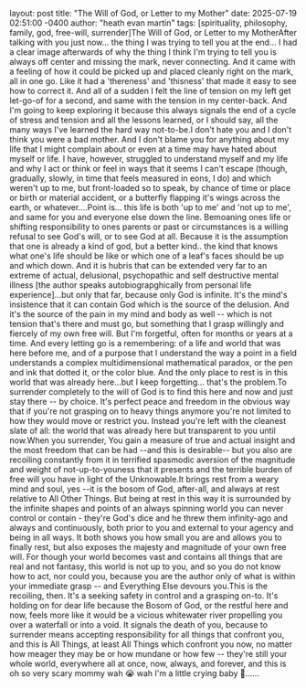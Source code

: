 layout: post
title:  "The Will of God, or Letter to my Mother"
date:   2025-07-19 02:51:00 -0400
author: "heath evan martin"
tags: [spirituality, philosophy, family, god, free-will, surrender]The Will of God, or Letter to my MotherAfter talking with you just now... the thing I was trying to tell you at the end... I had a clear image afterwards of why the thing I think I'm trying to tell you is always off center and missing the mark, never connecting. And it came with a feeling of how it could be picked up and placed cleanly right on the mark, all in one go. Like it had a 'thereness' and 'thisness' that made it easy to see how to correct it. And all of a sudden I felt the line of tension on my left get let-go-of for a second, and same with the tension in my center-back. And I'm going to keep exploring it because this always signals the end of a cycle of stress and tension and all the lessons learned, or I should say, all the many ways I've learned the hard way not-to-be.I don't hate you and I don't think you were a bad mother. And I don't blame you for anything about my life that I might complain about or even at a time may have hated about myself or life. I have, however, struggled to understand myself and my life and why I act or think or feel in ways that it seems I can't escape (though, gradually, slowly, in time that feels measured in eons, I do) and which weren't up to me, but front-loaded so to speak, by chance of time or place or birth or material accident, or a butterfly flapping it's wings across the earth, or whatever....Point is... this life is both 'up to me' and 'not up to me', and same for you and everyone else down the line. Bemoaning ones life or shifting responsibility to ones parents or past or circumstances is a willing refusal to see God's will, or to see God at all. Because it is the assumption that one is already a kind of god, but a better kind.. the kind that knows what one's life should be like or which one of a leaf's faces should be up and which down. And it is hubris that can be extended very far to an extreme of actual, delusional, psychopathic and self destructive mental illness [the author speaks autobiograpghically from personal life experience]...but only that far, because only God is infinite. It's the mind's insistence that it can contain God which is the source of the delusion. And it's the source of the pain in my mind and body as well -- which is not tension that's there and must go, but something that I grasp willingly and fiercely of my own free will. But I'm forgetful, often for months or years at a time. And every letting go is a remembering: of a life and world that was here before me, and of a purpose that I understand the way a point in a field understands a complex multidimensional mathematical paradox, or the pen and ink that dotted it, or the color blue. And the only place to rest is in this world that was already here...but I keep forgetting... that's the problem.To surrender completely to the will of God is to find this here and now and just stay there -- by choice. It's perfect peace and freedom in the obvious way that if you're not grasping on to heavy things anymore you're not limited to how they would move or restrict you. Instead you're left with the cleanest slate of all: the world that was already here but transparent to you until now.When you surrender, You gain a measure of true and actual insight and the most freedom that can be had --and this is desirable-- but you also are recoiling constantly from it in terrified spasmodic aversion of the magnitude and weight of not-up-to-youness that it presents and the terrible burden of free will you have in light of the Unknowable.It brings rest from a weary mind and soul, yes --it is the bosom of God, after-all, and always at rest relative to All Other Things. But being at rest in this way it is surrounded by the infinite shapes and points of an always spinning world you can never control or contain - they're God's dice and he threw them infinity-ago and always and continuously, both prior to you and external to your agency and being in all ways. It both shows you how small you are and allows you to finally rest, but also exposes the majesty and magnitude of your own free will. For though your world becomes vast and contains all things that are real and not fantasy, this world is not up to you, and so you do not know how to act, nor could you, because you are the author only of what is within your immediate grasp -- and Everything Else devours you.This is the recoiling, then. It's a seeking safety in control and a grasping on-to. It's holding on for dear life because the Bosom of God, or the restful here and now, feels more like it would be a vicious whitewater river propelling you over a waterfall or into a void. It signals the death of you, because to surrender means accepting responsibility for all things that confront you, and this is All Things, at least All Things which confront you now, no matter how meager they may be or how mundane or how few -- they're still your whole world, everywhere all at once, now, always, and forever, and this is oh so very scary mommy wah 😭 wah I'm a little crying baby 🍼......
